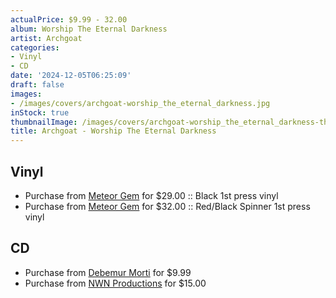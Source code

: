 ```yaml
---
actualPrice: $9.99 - 32.00
album: Worship The Eternal Darkness
artist: Archgoat
categories:
- Vinyl
- CD
date: '2024-12-05T06:25:09'
draft: false
images:
- /images/covers/archgoat-worship_the_eternal_darkness.jpg
inStock: true
thumbnailImage: /images/covers/archgoat-worship_the_eternal_darkness-thumb.jpg
title: Archgoat - Worship The Eternal Darkness
---
```


## Vinyl
* Purchase from [Meteor Gem](https://meteor-gem.com/products/archgoat-worship-the-eternal-darkness-lp-1) for $29.00 :: Black 1st press vinyl
* Purchase from [Meteor Gem](https://meteor-gem.com/products/archgoat-worship-the-eternal-darkness-lp-1) for $32.00 :: Red/Black Spinner 1st press vinyl
## CD
* Purchase from [Debemur Morti](https://debemurmorti.aisamerch.com/item/102483) for $9.99
* Purchase from [NWN Productions](http://shop.nwnprod.com/index.php?route=product/product&path=93&product_id=57904&sort=pd.name&order=ASC) for $15.00
